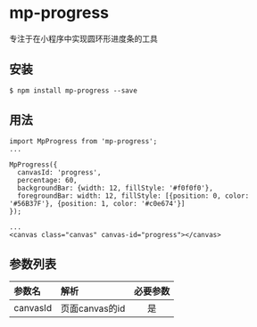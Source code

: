 # mp-progress
专注于在小程序中实现圆环形进度条的工具

## 安装
```
$ npm install mp-progress --save
```

## 用法
```
import MpProgress from 'mp-progress';
...

MpProgress({
  canvasId: 'progress',
  percentage: 60,
  backgroundBar: {width: 12, fillStyle: '#f0f0f0'},
  foregroundBar: width: 12, fillStyle: [{position: 0, color: '#56B37F'}, {position: 1, color: '#c0e674'}]
});

...
<canvas class="canvas" canvas-id="progress"></canvas>
```
## 参数列表
|参数名|解析|必要参数|
|:----|:-----|:---:|
|canvasId|页面canvas的id|是|